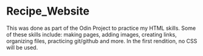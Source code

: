 # Recipe_Website
This was done as part of the Odin Project to practice my HTML skills. Some of these skills include: making pages, adding images, creating links, organizing files, practicing git/github and more. In the first rendition, no CSS will be used.
